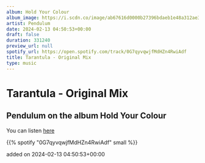 ```yaml
---
album: Hold Your Colour
album_image: https://i.scdn.co/image/ab67616d0000b27396bdaeb1e48a312ae3859ebe
artist: Pendulum
date: 2024-02-13 04:50:53+00:00
draft: false
duration: 331240
preview_url: null
spotify_url: https://open.spotify.com/track/0G7qyvqwjfMdHZn4RwiAdf
title: Tarantula - Original Mix
type: music
---
```



# Tarantula - Original Mix

## Pendulum on the album Hold Your Colour

You can listen [here](https://open.spotify.com/track/0G7qyvqwjfMdHZn4RwiAdf)

{{% spotify "0G7qyvqwjfMdHZn4RwiAdf" small %}}

added on 2024-02-13 04:50:53+00:00